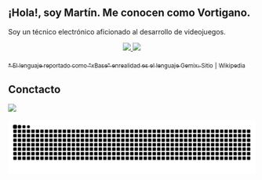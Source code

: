 
## ¡Hola!, soy Martín. Me conocen como Vortigano.
  
Soy un técnico electrónico aficionado al desarrollo de videojuegos.

<div align="center">

  <a href="https://github.com/vortigano">
  
  <img height="200" src="https://github-readme-stats-neon-eight-95.vercel.app/api/top-langs/?username=vortigano&custom_title=%20Lenguajes%20&layout=compact&langs_count=8&theme=github_dark&hide_border=true&locale=es"/>
  
  <img height="200" src="https://github-readme-stats-neon-eight-95.vercel.app/api?username=vortigano&custom_title=%20Estadísticas%20&show_icons=true&theme=github_dark&include_all_commits=false&count_private=true&hide=issues,contribs,[]&hide_rank=true&card_width=340&hide_border=true&locale=es"/>
    
</div>
  
<sub> * El lenguaje reportado como "xBase" enrealidad es el lenguaje Gemix:</sub> [<sub>Sitio</sub>](http://www.gemixstudio.com/forums/) <sub>|</sub> [<sub>Wikipedia</sub>](https://es.wikipedia.org/wiki/Gemix_Studio)
  
## Conctacto 
  
  <a  href = "mailto: vortigano@outlook.com.ar"><img src="https://img.shields.io/badge/-Outlook-0078D4?style=plastic&logo=microsoft-outlook&logoColor=white" target="_blank"></a>
  
<div align="center">
  <picture>
    <source media="(prefers-color-scheme: dark)" srcset="https://github.com/vortigano/vortigano/blob/output/github-contribution-grid-snake-dark.svg">
    <img src="https://github.com/vortigano/vortigano/blob/output/github-contribution-grid-snake.svg">
  </picture>
</div>
